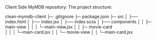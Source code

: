Client Side MyMDB repository:
The project structure:

clean-mymdb-client
├─ .gitignore
├─ package.json
├─ src
│ ├── index.html
│ ├── index.jsx
│ ├── index.scss
│ ├── components
│ │ ├─ main-view
│ │ │ └─main-view.jsx
│ │ ├─ movie-card  
│ │ │ └─main-card.jsx
│ │ └─ movie-view 
│ │   └─main-card.jsx
